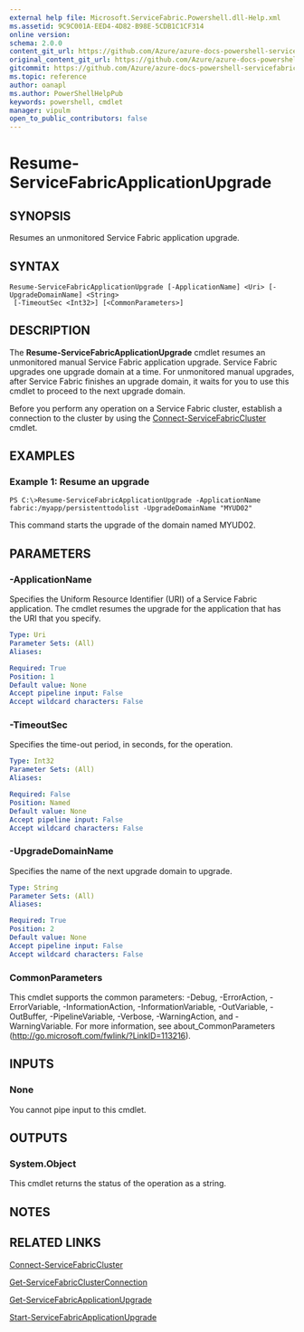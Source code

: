 ```yaml
---
external help file: Microsoft.ServiceFabric.Powershell.dll-Help.xml
ms.assetid: 9C9C001A-EED4-4D82-B98E-5CDB1C1CF314
online version:
schema: 2.0.0
content_git_url: https://github.com/Azure/azure-docs-powershell-servicefabric/blob/master/service-fabric-cmdlets/ServiceFabric/vlatest/Resume-ServiceFabricApplicationUpgrade.md
original_content_git_url: https://github.com/Azure/azure-docs-powershell-servicefabric/blob/master/service-fabric-cmdlets/ServiceFabric/vlatest/Resume-ServiceFabricApplicationUpgrade.md
gitcommit: https://github.com/Azure/azure-docs-powershell-servicefabric/blob/
ms.topic: reference
author: oanapl
ms.author: PowerShellHelpPub
keywords: powershell, cmdlet
manager: vipulm
open_to_public_contributors: false
---
```


# Resume-ServiceFabricApplicationUpgrade

## SYNOPSIS
Resumes an unmonitored Service Fabric application upgrade.

## SYNTAX

```
Resume-ServiceFabricApplicationUpgrade [-ApplicationName] <Uri> [-UpgradeDomainName] <String>
 [-TimeoutSec <Int32>] [<CommonParameters>]
```

## DESCRIPTION
The **Resume-ServiceFabricApplicationUpgrade** cmdlet resumes an unmonitored manual Service Fabric application upgrade.
Service Fabric upgrades one upgrade domain at a time.
For unmonitored manual upgrades, after Service Fabric finishes an upgrade domain, it waits for you to use this cmdlet to proceed to the next upgrade domain.

Before you perform any operation on a Service Fabric cluster, establish a connection to the cluster by using the [Connect-ServiceFabricCluster](./Connect-ServiceFabricCluster.md) cmdlet.

## EXAMPLES

### Example 1: Resume an upgrade
```
PS C:\>Resume-ServiceFabricApplicationUpgrade -ApplicationName fabric:/myapp/persistenttodolist -UpgradeDomainName "MYUD02"
```

This command starts the upgrade of the domain named MYUD02.

## PARAMETERS

### -ApplicationName
Specifies the Uniform Resource Identifier (URI) of a Service Fabric application.
The cmdlet resumes the upgrade for the application that has the URI that you specify.

```yaml
Type: Uri
Parameter Sets: (All)
Aliases: 

Required: True
Position: 1
Default value: None
Accept pipeline input: False
Accept wildcard characters: False
```

### -TimeoutSec
Specifies the time-out period, in seconds, for the operation.

```yaml
Type: Int32
Parameter Sets: (All)
Aliases: 

Required: False
Position: Named
Default value: None
Accept pipeline input: False
Accept wildcard characters: False
```

### -UpgradeDomainName
Specifies the name of the next upgrade domain to upgrade.

```yaml
Type: String
Parameter Sets: (All)
Aliases: 

Required: True
Position: 2
Default value: None
Accept pipeline input: False
Accept wildcard characters: False
```

### CommonParameters
This cmdlet supports the common parameters: -Debug, -ErrorAction, -ErrorVariable, -InformationAction, -InformationVariable, -OutVariable, -OutBuffer, -PipelineVariable, -Verbose, -WarningAction, and -WarningVariable. For more information, see about_CommonParameters (http://go.microsoft.com/fwlink/?LinkID=113216).

## INPUTS

### None
You cannot pipe input to this cmdlet.

## OUTPUTS

### System.Object
This cmdlet returns the status of the operation as a string.

## NOTES

## RELATED LINKS

[Connect-ServiceFabricCluster](./Connect-ServiceFabricCluster.md)

[Get-ServiceFabricClusterConnection](./Get-ServiceFabricClusterConnection.md)

[Get-ServiceFabricApplicationUpgrade](./Get-ServiceFabricApplicationUpgrade.md)

[Start-ServiceFabricApplicationUpgrade](./Start-ServiceFabricApplicationUpgrade.md)
